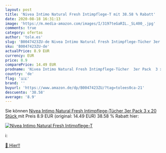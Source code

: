```yaml
---
layout: post
title: 'Nivea Intimo Natural Fresh Intimpflege-T mit 38.58 % Rabatt'
date: 2020-08-18 16:31:13
image: 'https://m.media-amazon.com/images/I/3197teGaRIL._SL400_.jpg'
comments: true
category: ofertas
author: 'tole.es'
slug: 'B0047423ZU-de Nivea Intimo Natural Fresh Intimpflege-Tücher 3er Pack 3 x...'
sku: 'B0047423ZU-de'
actualPrice: 8.9 EUR
currency: EUR
price: 8.9
comparePrice: 14.49 EUR
prodname: 'Nivea Intimo Natural Fresh Intimpflege-Tücher  3er Pack  3 x 20 Stück '
country: 'de'
flag: '🇩🇪'
brand: ''
buyurl: 'https://www.amazon.de/dp/B0047423ZU/?tag=tolees0ca-21'
descuento: '38.58'
average: '8.9'
---
```


Sie können [Nivea Intimo Natural Fresh Intimpflege-Tücher  3er Pack  3 x 20 Stück ](https://www.amazon.de/dp/B0047423ZU/?tag=tolees0ca-21) mit Preis 8.9 EUR (original: 14.49 EUR) 38.58 % Rabatt hier:

[![Nivea Intimo Natural Fresh Intimpflege-T](https://m.media-amazon.com/images/I/3197teGaRIL._SL400_.jpg)](https://www.amazon.de/dp/B0047423ZU/?tag=tolees0ca-21)

ℹ️:


[🛒 Hier!!](https://www.amazon.de/dp/B0047423ZU/?tag=tolees0ca-21)

